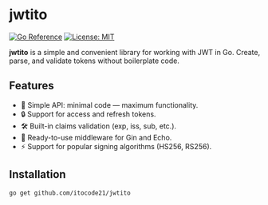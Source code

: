 # jwtito

[![Go Reference](https://pkg.go.dev/badge/github.com/itocode21/jwtito.svg)](https://pkg.go.dev/github.com/itocode21/jwtito)
[![License: MIT](https://img.shields.io/badge/License-MIT-blue.svg)](https://opensource.org/licenses/MIT)

**jwtito** is a simple and convenient library for working with JWT in Go. Create, parse, and validate tokens without boilerplate code.

## Features
- 🚀 Simple API: minimal code — maximum functionality.
- 🔒 Support for access and refresh tokens.
- 🛠️ Built-in claims validation (exp, iss, sub, etc.).
- 🧩 Ready-to-use middleware for Gin and Echo.
- ⚡ Support for popular signing algorithms (HS256, RS256).

## Installation
```bash
go get github.com/itocode21/jwtito     